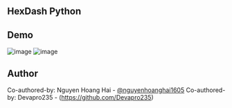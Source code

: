 ## HexDash Python
## Demo
![image](https://github.com/user-attachments/assets/ff1009fd-9615-4878-a26f-d2243c923e63)
![image](https://github.com/user-attachments/assets/d1df74e3-e7f4-4509-8483-7758e37fc86e)
## Author
Co-authored-by: Nguyen Hoang Hai - [@nguyenhoanghai1605](https://github.com/nguyenhoanghai1605)
Co-authored-by: Devapro235 - (https://github.com/Devapro235)
